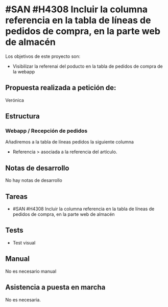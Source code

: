# #SAN #H4308 Incluir la columna referencia en la tabla de líneas de pedidos de compra, en la parte web de almacén

Los objetivos de este proyecto son:
+ Visibilizar la referenai del poducto en la tabla de pedidos de compra de la webapp

## Propuesta realizada a petición de:
Verónica

## Estructura

### Webapp / Recepción de pedidos
Añadiremos a la tabla de líneas pedidos la siguiente columna
+ Referencia > asociada a la referencia del artículo.

## Notas de desarrollo
No hay notas de desarrollo

## Tareas
* #SAN #H4308 Incluir la columna referencia en la tabla de líneas de pedidos de compra, en la parte web de almacén

## Tests
+ Test visual

## Manual
No es necesario manual

## Asistencia a puesta en marcha
No es necesaria.
